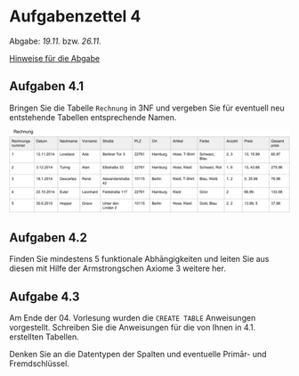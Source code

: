 # Aufgabenzettel 4

Abgabe: _19.11._ bzw. _26.11._

[Hinweise für die Abgabe](https://github.com/klyrr/lecture/blob/master/2015/haw/db/README.md)

## Aufgaben 4.1

Bringen Sie die Tabelle `Rechnung` in 3NF und vergeben Sie für eventuell neu entstehende Tabellen entsprechende Namen.

![fit](04_Aufgabe_NF.png)

## Aufgaben 4.2

Finden Sie mindestens 5 funktionale Abhāngigkeiten und leiten Sie aus diesen mit Hilfe der Armstrongschen Axiome 3 weitere her.

## Aufgabe 4.3

Am Ende der 04. Vorlesung wurden die `CREATE TABLE` Anweisungen vorgestellt. Schreiben Sie die Anweisungen für die von Ihnen in 4.1. erstellten Tabellen.

Denken Sie an die Datentypen der Spalten und eventuelle Primār- und Fremdschlüssel.
